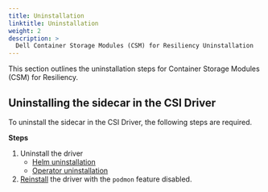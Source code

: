 ```yaml
---
title: Uninstallation
linktitle: Uninstallation 
weight: 2
description: >
  Dell Container Storage Modules (CSM) for Resiliency Uninstallation
---
```


This section outlines the uninstallation steps for Container Storage Modules (CSM) for Resiliency. 

## Uninstalling the sidecar in the CSI Driver

To uninstall the sidecar in the CSI Driver, the following steps are required.

**Steps**
1. Uninstall the driver
    - [Helm uninstallation](../../deployment/helm/drivers/uninstall/#uninstall-a-csi-driver-installed-via-helm)
    - [Operator uninstallation](../../deployment/csmoperator/drivers/#uninstall-csi-driver)
2. [Reinstall](../../deployment) the driver with the `podmon` feature disabled.